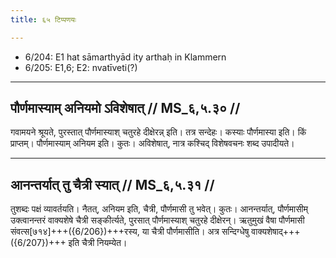 ```yaml
---
title: ६५ टिप्पणयः

---
```

- 6/204: E1 hat sāmarthyād ity arthaḥ in Klammern
- 6/205: E1,6; E2: nvatīveti(?)

____________________________________________


## पौर्णमास्याम् अनियमो ऽविशेषात् // MS_६,५.३० //

गवामयने श्रूयते, पुरस्तात् पौर्णमास्याश् चतुरहे दीक्षेरन्न् इति। तत्र सन्देहः। कस्याः पौर्णमास्या इति। किं प्राप्तम्। पौर्णमास्याम् अनियम इति। कुतः। अविशेषात्, नात्र कश्चिद् विशेषवचनः शब्द उपादीयते।


____________________________________________


## आनन्तर्यात् तु चैत्री स्यात् // MS_६,५.३१ //

तुशब्दः पक्षं व्यावर्तयति। नैतत्, अनियम इति, चैत्री, पौर्णमासी तु भवेत्। कुतः। आनन्तर्यात्, पौर्णमासीम् उक्त्वानन्तरं वाक्यशेषे चैत्री सङ्कीर्त्यते, पुरसात् पौर्णमास्याश् चतुरहे दीक्षेरन्। ऋतुमुखं वैषा पौर्णमासी संवत्स[७१४]+++({6/206})+++रस्य, या चैत्री पौर्णमासीति। अत्र सन्दिग्धेषु वाक्यशेषाद्+++({6/207})+++ इति चैत्री नियम्येत।